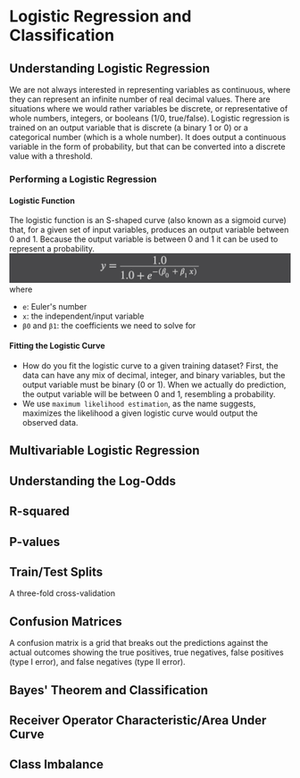 # Logistic Regression and Classification

## Understanding Logistic Regression

We are not always interested in representing variables as continuous, where they can represent an infinite number of
real decimal values. There are situations where we would rather variables be discrete, or representative of whole
numbers, integers, or booleans (1/0, true/false). Logistic regression is trained on an output variable that is
discrete (a binary 1 or 0) or a categorical number (which is a whole number). It does output a continuous variable in
the form of probability, but that can be converted into a discrete value with a threshold.

### Performing a Logistic Regression

#### Logistic Function

The logistic function is an S-shaped curve (also known as a sigmoid curve) that, for a given set of input variables,
produces an output variable between 0 and 1. Because the output variable is between 0 and 1 it can be used to represent
a probability.
![logistic_function.png](resouces/logistic_function.png)
where

- `e`: Euler's number
- `x`: the independent/input variable
- `β0` and `β1`: the coefficients we need to solve for

#### Fitting the Logistic Curve

- How do you fit the logistic curve to a given training dataset? First, the data can have any mix of decimal, integer,
  and binary variables, but the output variable must be binary (0 or 1). When we actually do prediction, the output
  variable will be between 0 and 1, resembling a probability.
- We use `maximum likelihood estimation`, as the name suggests, maximizes the likelihood a given logistic curve would
  output the observed data.

## Multivariable Logistic Regression

## Understanding the Log-Odds

## R-squared

## P-values

## Train/Test Splits

A three-fold cross-validation

## Confusion Matrices

A confusion matrix is a grid that breaks out the predictions against the actual outcomes showing the true positives,
true negatives, false positives (type I error), and false negatives (type II error).

## Bayes' Theorem and Classification

## Receiver Operator Characteristic/Area Under Curve

## Class Imbalance